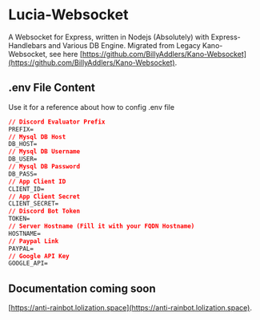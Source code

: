 # Lucia-Websocket
A Websocket for Express, written in Nodejs (Absolutely) with Express-Handlebars and Various DB Engine.
Migrated from Legacy Kano-Websocket, see here [https://github.com/BillyAddlers/Kano-Websocket](https://github.com/BillyAddlers/Kano-Websocket).

## .env File Content
Use it for a reference about how to config .env file
```css
// Discord Evaluator Prefix
PREFIX=
// Mysql DB Host
DB_HOST=
// Mysql DB Username
DB_USER=
// Mysql DB Password
DB_PASS=
// App Client ID
CLIENT_ID=
// App Client Secret
CLIENT_SECRET=
// Discord Bot Token
TOKEN=
// Server Hostname (Fill it with your FQDN Hostname)
HOSTNAME=
// Paypal Link
PAYPAL=
// Google API Key
GOOGLE_API=
```

## Documentation coming soon
[https://anti-rainbot.lolization.space](https://anti-rainbot.lolization.space).